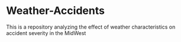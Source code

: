 # Weather-Accidents
This is a repository analyzing the effect of weather characteristics on accident severity in the MidWest 

